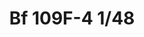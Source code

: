 ---
title: "Bf 109F-4  1/48"
price: 2030.00 
desc: "WEEKEND EDITION, Bf 109F-4  1/48, razmera: 1/48"
img_path: "/assets/img/84146.jpg"
brand: AMMO
available: true
special_offer: false
new: false
soon: false
cat: "Plasticne-Makete"
subcat: "PM-EDUARD"
subsubcat: ""
sifra: "84146"
---